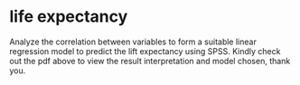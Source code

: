# life expectancy
Analyze the correlation between variables to form a suitable linear regression model to predict the lift expectancy using SPSS.
Kindly check out the pdf above to view the result interpretation and model chosen, thank you.  
